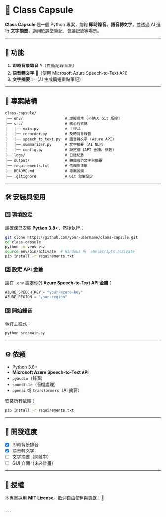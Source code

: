 # 🎤 Class Capsule

**Class Capsule** 是一個 Python 專案，能夠 **即時錄音、語音轉文字**，並透過 AI 進行 **文字摘要**，適用於課堂筆記、會議記錄等場景。

---

## 🚀 功能
1. **即時背景錄音** 🎙️（自動記錄音訊）
2. **語音轉文字** 📝（使用 Microsoft Azure Speech-to-Text API）
3. **文字摘要** ✨（AI 生成簡短重點筆記）

---

## 📂 專案結構
```
class-capsule/
│── env/                   # 虛擬環境 (不納入 Git 版控)
│── src/                   # 核心程式碼
│   │── main.py            # 主程式
│   │── recorder.py        # 及時背景錄音
│   │── speech_to_text.py  # 語音轉文字 (Azure API)
│   │── summarizer.py      # 文字摘要 (AI NLP)
│   │── config.py          # 設定檔 (API 金鑰、參數)
│── logs/                  # 日誌紀錄
│── output/                # 轉錄後的文字與摘要
│── requirements.txt       # 依賴庫清單
│── README.md              # 專案說明
│── .gitignore             # Git 忽略設定
```

---

## 🛠️ 安裝與使用

### 1️⃣ **環境設定**
請確保已安裝 **Python 3.8+**，然後執行：
```sh
git clone https://github.com/your-username/class-capsule.git
cd class-capsule
python -m venv env
source env/bin/activate  # Windows 用 `env\Scripts\activate`
pip install -r requirements.txt
```

### 2️⃣ **設定 API 金鑰**
請在 `.env` 設定你的 **Azure Speech-to-Text API 金鑰**：
```python
AZURE_SPEECH_KEY = "your-azure-key"
AZURE_REGION = "your-region"
```

### 3️⃣ **開始錄音**
執行主程式：
```sh
python src/main.py
```

---

## ⚙️ 依賴
- Python 3.8+
- **Microsoft Azure Speech-to-Text API**
- `pyaudio`（錄音）
- `soundfile`（音檔處理）
- `openai` 或 `transformers`（AI 摘要）

安裝所有依賴：
```sh
pip install -r requirements.txt
```

---

## 📝 開發進度
- [x] 即時背景錄音
- [x] 語音轉文字
- [ ] 文字摘要（開發中）
- [ ] GUI 介面（未來計畫）

---

## 📜 授權
本專案採用 **MIT License**。歡迎自由使用與貢獻！🚀
```

---